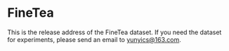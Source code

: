# FineTea

This is the release address of the FineTea dataset. If you need the dataset for experiments, please send an email to yunyics@163.com.
